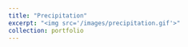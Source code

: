 ```yaml
---
title: "Precipitation"
excerpt: "<img src='/images/precipitation.gif'>"
collection: portfolio
---
```

